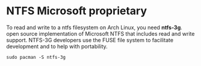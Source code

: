 # NTFS Microsoft proprietary

To read and write to a ntfs filesystem on Arch Linux, you need **ntfs-3g**.
open source implementation of Microsoft NTFS that includes read and write support.
NTFS-3G developers use the FUSE file system to facilitate development and to help with portability. 
```
sudo pacman -S ntfs-3g
```
